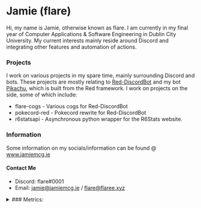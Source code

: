 # Jamie (flare)

Hi, my name is Jamie, otherwise known as flare. I am currently in my final year of Computer Applications & Software Engineering in Dublin City University. My current interests mainly reside around Discord and integrating other features and automation of actions.

### Projects
I work on various projects in my spare time, mainly surrounding Discord and bots. These projects are mostly relating to [Red-DiscordBot](https://github.com/Cog-Creators/Red-DiscordBot) and my bot [Pikachu](https://www.pikabot.xyz/ "Pikachu's Site"), which is built from the Red framework. I work on projects on the side, some of which include:

- flare-cogs - Various cogs for Red-DiscordBot
- pokecord-red - Pokecord rewrite for Red-DiscordBot
- r6statsapi - Asynchronous python wrapper for the R6Stats website.

### Information
Some information on my socials/information can be found @ www.jamiemcg.ie

#### Contact Me
- Discord: flare#0001
- Email: jamie@jamiemcg.ie / flare@flaree.xyz

<details>
  <summary>### Metrics:</summary>

![flare's GitHub metrics](./github-metrics.svg)
</details> 
